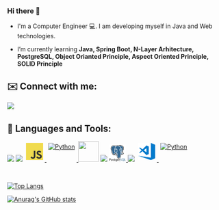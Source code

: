 ### Hi there 👋

- I'm a Computer Engineer 💻. I am developing myself in Java and Web technologies.

- I’m currently learning **Java, Spring Boot, N-Layer Arhitecture, PostgreSQL, Object Orianted Principle, Aspect Oriented Principle, SOLID Principle**


## ✉️ Connect with me:


<p align="left">
 <a href="https://www.linkedin.com/in/kubra-daskin/" target="_blank" rel="noopener noreferrer"> <img src="https://img.icons8.com/cute-clipart/64/000000/linkedin.png"/></a>
</p>


## 🧰 Languages and Tools:
<p align="left">
<a href ="https://git-scm.com" target ="_blank"> <img src="https://img.icons8.com/color/48/000000/git.png"/></a>
<a href ="https://www.w3schools.com/html" target ="_blank"> <img src="https://img.icons8.com/color/48/000000/html-5--v1.png"/></a>
<a href="https://www.javascript.com/"> <img src="https://raw.githubusercontent.com/github/explore/80688e429a7d4ef2fca1e82350fe8e3517d3494d/topics/javascript/javascript.png" alt="Python" height="40" style="vertical-align:top; margin:4px">
<a href="https://www.arduino.cc/"><img src="https://cdn.jsdelivr.net/npm/simple-icons@3.13.0/icons/arduino.svg" alt="Python" height="40" style="vertical-align:top; margin:4px">
<a href ="https://getbootstrap.com" target ="_blank">  <img src="https://user-images.githubusercontent.com/56760393/121821147-cc09e900-cc9f-11eb-8b71-9b6c29e03a0e.png" width=48 height=48></a>
<a href ="https://www.java.com" target ="_blank"> <img src="https://img.icons8.com/nolan/64/java-coffee-cup-logo.png"/></a>
<a href="https://www.postgresql.org" target="_blank"> <img src="https://raw.githubusercontent.com/devicons/devicon/master/icons/postgresql/postgresql-original-wordmark.svg" alt="postgresql" width="40" height="40"/> </a>
<a href ="https://www.w3schools.com/css" target ="_blank"> <img src="https://img.icons8.com/metro/52/000000/css.png"/></a>
<a href="https://code.visualstudio.com/"><img src="https://raw.githubusercontent.com/github/explore/80688e429a7d4ef2fca1e82350fe8e3517d3494d/topics/visual-studio-code/visual-studio-code.png" alt="Python" height="40" style="vertical-align:top; margin:4px">
 <a href="https://www.jetbrains.com/idea/"><img src="https://cdn.jsdelivr.net/npm/simple-icons@3.13.0/icons/intellijidea.svg" alt="Python" height="40" style="vertical-align:top; margin:4px">
</p>

 </br>

[![Top Langs](https://github-readme-stats.vercel.app/api/top-langs/?username=kubradaskin)](https://github.com/anuraghazra/github-readme-stats)

[![Anurag's GitHub stats](https://github-readme-stats.vercel.app/api?username=kubradaskin)](https://github.com/anuraghazra/github-readme-stats)
